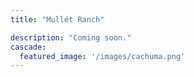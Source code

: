 ```yaml
---
title: "Mullét Ranch"

description: "Coming soon."
cascade:
  featured_image: '/images/cachuma.png'
---
```

